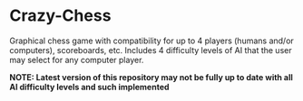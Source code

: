 # Crazy-Chess
Graphical chess game with compatibility for up to 4 players (humans and/or computers), scoreboards, etc. Includes 4 difficulty levels of AI that the user may select for any computer player.

**NOTE: Latest version of this repository may not be fully up to date with all AI difficulty levels and such implemented**
